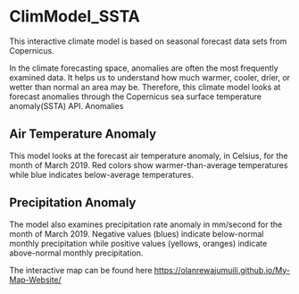 # ClimModel_SSTA
This interactive climate model is based on seasonal forecast data sets from Copernicus.

In the climate forecasting space, anomalies are often the most frequently examined data. It helps us to understand how much warmer, cooler, drier, or wetter than normal an area may be. Therefore, this climate model looks at forecast anomalies through the Copernicus sea surface temperature anomaly(SSTA) API.
Anomalies 

## Air Temperature Anomaly
This model looks at the forecast air temperature anomaly, in Celsius, for the month of March 2019. Red colors show warmer-than-average temperatures while blue indicates below-average temperatures.

## Precipitation Anomaly
The model also examines precipitation rate anomaly in mm/second for the month of March 2019. Negative values (blues) indicate below-normal monthly precipitation while positive values (yellows, oranges) indicate above-normal monthly precipitation.

The interactive map can be found here https://olanrewajumuili.github.io/My-Map-Website/
